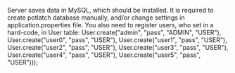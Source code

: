 Server saves data in MySQL, which should be installed. It is required to create potlatch database
manually, and/or change settings in application.properties file. You also need to register users,
who set in a hard-code, in User table:
    User.create("admin", "pass", "ADMIN", "USER"),
    User.create("user0", "pass", "USER"),
    User.create("user1", "pass", "USER"),
    User.create("user2", "pass", "USER"),
    User.create("user3", "pass", "USER"),
    User.create("user4", "pass", "USER"),
    User.create("user5", "pass", "USER")));